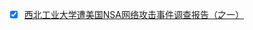 - [x] [西北工业大学遭美国NSA网络攻击事件调查报告（之一）](https://baijiahao.baidu.com/s?id=1743149700212727951&wfr=spider&for=pc)
  